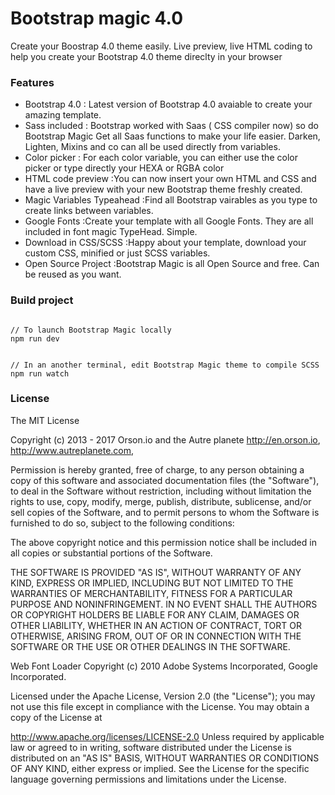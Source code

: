 Bootstrap magic 4.0
===================

Create your Boostrap 4.0 theme easily.
Live preview, live HTML coding to help you create your Bootstrap 4.0 theme direclty in your browser

### Features

- Bootstrap 4.0 : Latest version of Bootstrap 4.0 avaiable to create your amazing template. 
- Sass included : Bootstrap worked with Saas ( CSS compiler now) so do Bootstrap Magic Get all Saas functions to make your life easier. Darken, Lighten, Mixins and co can all be used directly from variables.
- Color picker : For each color variable, you can either use the color picker or type directly your HEXA or RGBA color
- HTML code preview :You can now insert your own HTML and CSS and have a live preview with your new Bootstrap theme freshly created.
- Magic Variables Typeahead :Find all Bootstrap vairables as you type to create links between variables.
- Google Fonts :Create your template with all Google Fonts. They are all included in font magic TypeHead. Simple.
- Download in CSS/SCSS :Happy about your template, download your custom CSS, minified or just SCSS variables.
- Open Source Project :Bootstrap Magic is all Open Source and free. Can be reused as you want.

### Build project

```

// To launch Bootstrap Magic locally
npm run dev


// In an another terminal, edit Bootstrap Magic theme to compile SCSS
npm run watch 

```

### License

The MIT License

Copyright (c) 2013 - 2017 Orson.io and the Autre planete http://en.orson.io, http://www.autreplanete.com,

Permission is hereby granted, free of charge, to any person obtaining a copy
of this software and associated documentation files (the "Software"), to deal
in the Software without restriction, including without limitation the rights
to use, copy, modify, merge, publish, distribute, sublicense, and/or sell
copies of the Software, and to permit persons to whom the Software is
furnished to do so, subject to the following conditions:

The above copyright notice and this permission notice shall be included in
all copies or substantial portions of the Software.

THE SOFTWARE IS PROVIDED "AS IS", WITHOUT WARRANTY OF ANY KIND, EXPRESS OR
IMPLIED, INCLUDING BUT NOT LIMITED TO THE WARRANTIES OF MERCHANTABILITY,
FITNESS FOR A PARTICULAR PURPOSE AND NONINFRINGEMENT. IN NO EVENT SHALL THE
AUTHORS OR COPYRIGHT HOLDERS BE LIABLE FOR ANY CLAIM, DAMAGES OR OTHER
LIABILITY, WHETHER IN AN ACTION OF CONTRACT, TORT OR OTHERWISE, ARISING FROM,
OUT OF OR IN CONNECTION WITH THE SOFTWARE OR THE USE OR OTHER DEALINGS IN
THE SOFTWARE.

Web Font Loader Copyright (c) 2010 Adobe Systems Incorporated, Google Incorporated.

Licensed under the Apache License, Version 2.0 (the "License"); you may not use this file except in compliance with the License. You may obtain a copy of the License at

http://www.apache.org/licenses/LICENSE-2.0
Unless required by applicable law or agreed to in writing, software distributed under the License is distributed on an "AS IS" BASIS, WITHOUT WARRANTIES OR CONDITIONS OF ANY KIND, either express or implied. See the License for the specific language governing permissions and limitations under the License.
